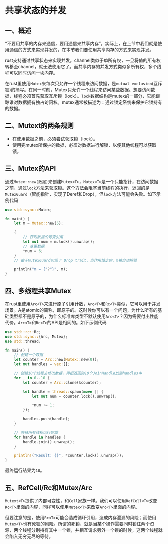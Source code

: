 # 共享状态的并发

## 一、概述

“不要用共享的内存来通信，要用通信来共享内存”。实际上，在上节中我们就是使用通信的方式来实现并发的，在本节我们要使用共享内存的方式来实现并发。

rust支持通过共享状态来实现并发。channel类似于单所有权，一旦将值的所有权转移至channel，就无法使用它了。而共享内存的并发方式类似多所有权，多个线程可以同时访问一块内存。

在rust里使用`Mutex`来每次只允许一个线程来访问数据，是`mutual exclusion`(互斥锁)的简写。在同一时刻，Mutex只允许一个线程来访问某些数据。想要访问数据，线程必须首先获取互斥锁（lock）。`lock`数据结构是mutex的一部分，它能跟踪谁对数据拥有独占访问权。mutex通常被描述为：通过锁定系统来保护它锁持有的数据。

## 二、Mutext的两条规则

- 在使用数据之前，必须尝试获取锁（lock）。
- 使用完mutex所保护的数据，必须对数据进行解锁，以便其他线程可以获取锁。

## 三、Mutex<T>的API

通过`Mutex::new(数据)`来创建`Mutex<T>`，`Mutex<T>`是一个只能指针，在访问数据之前，通过`lock`方法来获取锁。这个方法会阻塞当前线程的执行，返回的是`MutexGuard`（智能指针，实现了Deref和Drop），但`lock`方法可能会失败。如下示例代码

```rust
use std::sync::Mutex;

fn main() {
    let m = Mutex::new(5);

    {
        // 获取数据的可变引用
        let mut num = m.lock().unwrap();
        // 变更数据
        *num = 6;
    }
    // 由于MutexGuard实现了 Drop trait，当作用域走完，m被自动解锁

    println("m = {"?"}", m);
}
```

## 四、多线程共享Mutex<T>

在rust里使用`Arc<T>`来进行原子引用计数，`Arc<T>`和`Rc<T>`类似，它可以用于并发场景。A是atomic的简称，即原子的。这时候你可以有一个问题，为什么所有的基础类型都不是原子的，为什么标准库类型不默认使用`Arc<T>`？因为需要付出性能代价。`Arc<T>`和`Rc<T>`的API是相同的。如下示例代码

```rust
use std::rc::Rc;
use std::sync::{Arc, Mutex};
use std::thread;

fn main() {
    // 创建一个数据
    let counter = Arc::new(Mutex::new(0));
    let mut handles = vec![];

    // 创建10个线程去修改数据，再把返回的10个JoinHandle放到handles中
    for _ in 0..10 {
        let counter = Arc::clone(&counter);

        let handle = thread::spawn(move || {
            let mut num = counter.lock().unwrap();

            *num += 1;
        });

        handles.push(handle);
    }

    // 等待所有线程运行完成
    for handle in handles {
        handle.join().unwrap();
    }

    println!("Result: {}", *counter.lock().unwrap());
}
```

最终运行结果为`10`。

## 五、RefCell<T>/Rc<T>和Mutex<T>/Arc<T>

`Mutext<T>`提供了内部可变性，和`Cell`家族一样。我们可以使用`RefCell<T>`改变`Rc<T>`里面的内容，同样可以使用`Mutex<T>`来改变`Arc<T>`里面的内容。

但要注意的是，使用`Rc<T>`可能会造成循环引用，造成内存泄漏的风险；而使用`Mutex<T>`也有死锁的风险。所谓的死锁，就是当某个操作需要同时锁住两个资源，两个线程分别持有其中一个锁，并相互请求另外一个锁的时候，这两个线程就会陷入无穷无尽的等待。
